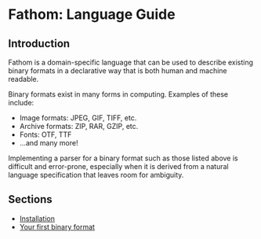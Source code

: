 # Fathom: Language Guide

## Introduction

Fathom is a domain-specific language that can be used to describe existing
binary formats in a declarative way that is both human and machine readable.

Binary formats exist in many forms in computing. Examples of these include:

- Image formats: JPEG, GIF, TIFF, etc.
- Archive formats: ZIP, RAR, GZIP, etc.
- Fonts: OTF, TTF
- &hellip;and many more!

Implementing a parser for a binary format such as those listed above is
difficult and error-prone, especially when it is derived from a natural language
specification that leaves room for ambiguity.

## Sections

- [Installation](./guide/installation.md)
- [Your first binary format](./guide/first-format.md)
